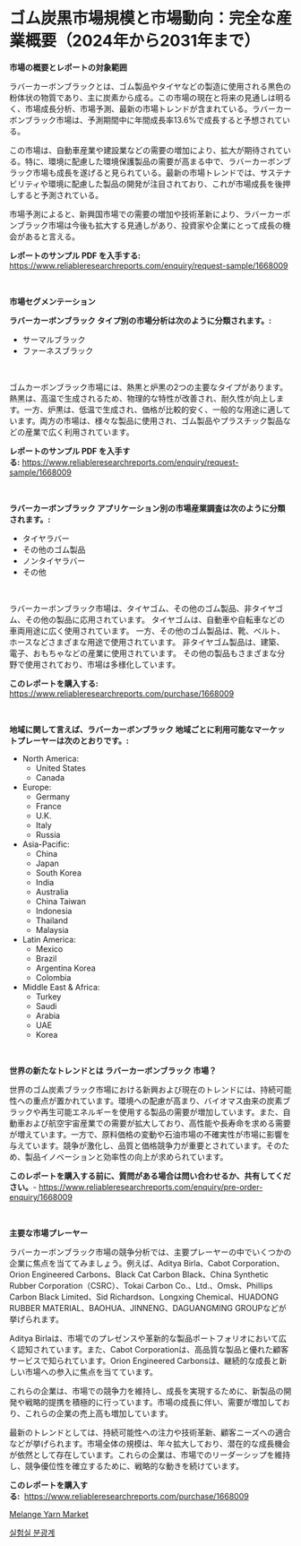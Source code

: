 <p><h1>ゴム炭黒市場規模と市場動向：完全な産業概要（2024年から2031年まで）</h1></p><p><strong>市場の概要とレポートの対象範囲</strong></p>
<p><p>ラバーカーボンブラックとは、ゴム製品やタイヤなどの製造に使用される黒色の粉体状の物質であり、主に炭素から成る。この市場の現在と将来の見通しは明るく、市場成長分析、市場予測、最新の市場トレンドが含まれている。ラバーカーボンブラック市場は、予測期間中に年間成長率13.6%で成長すると予想されている。</p><p>この市場は、自動車産業や建設業などの需要の増加により、拡大が期待されている。特に、環境に配慮した環境保護製品の需要が高まる中で、ラバーカーボンブラック市場も成長を遂げると見られている。最新の市場トレンドでは、サステナビリティや環境に配慮した製品の開発が注目されており、これが市場成長を後押しすると予測されている。</p><p>市場予測によると、新興国市場での需要の増加や技術革新により、ラバーカーボンブラック市場は今後も拡大する見通しがあり、投資家や企業にとって成長の機会があると言える。</p></p>
<p><strong>レポートのサンプル PDF を入手する:</strong> <a href="https://www.reliableresearchreports.com/enquiry/request-sample/1668009">https://www.reliableresearchreports.com/enquiry/request-sample/1668009</a></p>
<p>&nbsp;</p>
<p><strong>市場セグメンテーション</strong></p>
<p><strong>ラバーカーボンブラック タイプ別の市場分析は次のように分類されます。:</strong></p>
<p><ul><li>サーマルブラック</li><li>ファーネスブラック</li></ul></p>
<p>&nbsp;</p>
<p><p>ゴムカーボンブラック市場には、熱黒と炉黒の2つの主要なタイプがあります。熱黒は、高温で生成されるため、物理的な特性が改善され、耐久性が向上します。一方、炉黒は、低温で生成され、価格が比較的安く、一般的な用途に適しています。両方の市場は、様々な製品に使用され、ゴム製品やプラスチック製品などの産業で広く利用されています。</p></p>
<p><strong>レポートのサンプル PDF を入手する:</strong>&nbsp;<a href="https://www.reliableresearchreports.com/enquiry/request-sample/1668009">https://www.reliableresearchreports.com/enquiry/request-sample/1668009</a></p>
<p>&nbsp;</p>
<p><strong> ラバーカーボンブラック アプリケーション別の市場産業調査は次のように分類されます。:</strong></p>
<p><ul><li>タイヤラバー</li><li>その他のゴム製品</li><li>ノンタイヤラバー</li><li>その他</li></ul></p>
<p>&nbsp;</p>
<p><p>ラバーカーボンブラック市場は、タイヤゴム、その他のゴム製品、非タイヤゴム、その他の製品に応用されています。 タイヤゴムは、自動車や自転車などの車両用途に広く使用されています。 一方、その他のゴム製品は、靴、ベルト、ホースなどさまざまな用途で使用されています。 非タイヤゴム製品は、建築、電子、おもちゃなどの産業に使用されています。 その他の製品もさまざまな分野で使用されており、市場は多様化しています。</p></p>
<p><strong>このレポートを購入する:</strong>&nbsp; <a href="https://www.reliableresearchreports.com/purchase/1668009">https://www.reliableresearchreports.com/purchase/1668009</a></p>
<p>&nbsp;</p>
<p><strong>地域に関して言えば、ラバーカーボンブラック 地域ごとに利用可能なマーケットプレーヤーは次のとおりです。:</strong></p>
<p><ul>
    <li>
        North America:
        <ul>
            <li>United States</li>
            <li>Canada</li>
        </ul>
    </li>
    <li>
        Europe:
        <ul>
            <li>Germany</li>
            <li>France</li>
            <li>U.K.</li>
            <li>Italy</li>
            <li>Russia</li>
        </ul>
    </li>
    <li>
        Asia-Pacific:
        <ul>
            <li>China</li>
            <li>Japan</li>
            <li>South Korea</li>
            <li>India</li>
            <li>Australia</li>
            <li>China Taiwan</li>
            <li>Indonesia</li>
            <li>Thailand</li>
            <li>Malaysia</li>
        </ul>
    </li>
    <li>
        Latin America:
        <ul>
            <li>Mexico</li>
            <li>Brazil</li>
            <li>Argentina Korea</li>
            <li>Colombia</li>
        </ul>
    </li>
    <li>
        Middle East & Africa:
        <ul>
            <li>Turkey</li>
            <li>Saudi</li>
            <li>Arabia</li>
            <li>UAE</li>
            <li>Korea</li>
        </ul>
    </li>
    </ul></p>
<p>&nbsp;</p>
<p><strong>世界の新たなトレンドとは ラバーカーボンブラック 市場？</strong></p>
<p><p>世界のゴム炭素ブラック市場における新興および現在のトレンドには、持続可能性への重点が置かれています。環境への配慮が高まり、バイオマス由来の炭素ブラックや再生可能エネルギーを使用する製品の需要が増加しています。また、自動車および航空宇宙産業での需要が拡大しており、高性能や長寿命を求める需要が増えています。一方で、原料価格の変動や石油市場の不確実性が市場に影響を与えています。競争が激化し、品質と価格競争力が重要とされています。そのため、製品イノベーションと効率性の向上が求められています。</p></p>
<p><strong>このレポートを購入する前に、質問がある場合は問い合わせるか、共有してください。</strong>- <a href="https://www.reliableresearchreports.com/enquiry/pre-order-enquiry/1668009">https://www.reliableresearchreports.com/enquiry/pre-order-enquiry/1668009</a></p>
<p>&nbsp;</p>
<p><strong>主要な市場プレーヤー</strong></p>
<p><p>ラバーカーボンブラック市場の競争分析では、主要プレーヤーの中でいくつかの企業に焦点を当ててみましょう。例えば、Aditya Birla、Cabot Corporation、Orion Engineered Carbons、Black Cat Carbon Black、China Synthetic Rubber Corporation（CSRC）、Tokai Carbon Co.、Ltd.、Omsk、Phillips Carbon Black Limited、Sid Richardson、Longxing Chemical、HUADONG RUBBER MATERIAL、BAOHUA、JINNENG、DAGUANGMING GROUPなどが挙げられます。</p><p>Aditya Birlaは、市場でのプレゼンスや革新的な製品ポートフォリオにおいて広く認知されています。また、Cabot Corporationは、高品質な製品と優れた顧客サービスで知られています。Orion Engineered Carbonsは、継続的な成長と新しい市場への参入に焦点を当てています。</p><p>これらの企業は、市場での競争力を維持し、成長を実現するために、新製品の開発や戦略的提携を積極的に行っています。市場の成長に伴い、需要が増加しており、これらの企業の売上高も増加しています。</p><p>最新のトレンドとしては、持続可能性への注力や技術革新、顧客ニーズへの適合などが挙げられます。市場全体の規模は、年々拡大しており、潜在的な成長機会が依然として存在しています。これらの企業は、市場でのリーダーシップを維持し、競争優位性を確立するために、戦略的な動きを続けています。</p></p>
<p><strong>このレポートを購入する:</strong>&nbsp;&nbsp;<a href="https://www.reliableresearchreports.com/purchase/1668009">https://www.reliableresearchreports.com/purchase/1668009</a></p>
<p><p><a href="https://woozy-pyroraptor-a1f.notion.site/Melange-Yarn-Market-Provides-a-Comprehensive-Analysis-Including-a-Macro-Overview-of-the-Market-as-we-1c614f25c2e145c58f73493bf11d6c96">Melange Yarn Market</a></p><p><a href="https://medium.com/@snake68678/%EC%97%B0%EA%B5%AC%EC%86%8C-%EB%B6%84%EA%B4%91%EA%B3%84-%EC%8B%9C%EC%9E%A5-%EB%B6%84%EC%84%9D-%EC%97%B0%ED%8F%89%EA%B7%A0-%EC%84%B1%EC%9E%A5%EB%A5%A0-%EC%8B%9C%EC%9E%A5-%EC%84%B8%EB%B6%84%ED%99%94-%EB%B0%8F-%EC%84%B8%EA%B3%84-%EC%82%B0%EC%97%85-%EA%B0%9C%EC%9A%94-e14df0527e98">실험실 분광계</a></p></p>
